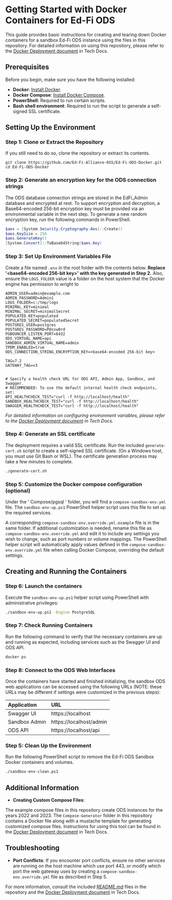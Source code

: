 # Getting Started with Docker Containers for Ed-Fi ODS

This guide provides basic instructions for creating and tearing down Docker containers for a sandbox Ed-Fi ODS instance using the files in this repository. For detailed information on using this repository, please refer to the [Docker Deployment document](https://techdocs.ed-fi.org/display/EDFITOOLS/Docker+Deployment) in Tech Docs.

## Prerequisites

Before you begin, make sure you have the following installed:

- **Docker**: [Install Docker](https://docs.docker.com/get-docker/).
- **Docker Compose**: [Install Docker Compose](https://docs.docker.com/compose/install/).
- **PowerShell**: Required to run certain scripts.
- **Bash shell environment**: Required to run the script to generate a self-signed SSL certificate.

## Setting Up the Environment

### Step 1: Clone or Extract the Repository

If you still need to do so, clone the repository or extract its contents.

```
git clone https://github.com/Ed-Fi-Alliance-OSS/Ed-Fi-ODS-Docker.git
cd Ed-Fi-ODS-Docker
```

### Step 2: Generate an encryption key for the ODS connection strings

The ODS database connection strings are stored in the EdFi_Admin database and encrypted at rest. To support encryption and decryption, a Base64-encoded 256-bit encryption key must be provided via an environmental variable in the next step. To generate a new random encryption key, run the following commands in PowerShell.
```PowerShell
$aes = [System.Security.Cryptography.Aes]::Create()
$aes.KeySize = 256
$aes.GenerateKey()
[System.Convert]::ToBase64String($aes.Key)
```


### Step 3: Set Up Environment Variables File

Create a file named `.env` in the root folder with the contents below. **Replace '<base64-encoded 256-bit key>' with the key generated in Step 2.** Also, ensure the `LOGS_FOLDER` value is a folder on the host system that the Docker engine has permission to wright to

```
ADMIN_USER=admin@example.com
ADMIN_PASSWORD=Admin1
LOGS_FOLDER=c:/tmp/logs
MINIMAL_KEY=minimal
MINIMAL_SECRET=minimalSecret
POPULATED_KEY=populated
POPULATED_SECRET=populatedSecret
POSTGRES_USER=postgres
POSTGRES_PASSWORD=P@ssw0rd
PGBOUNCER_LISTEN_PORT=6432
ODS_VIRTUAL_NAME=api
SANDBOX_ADMIN_VIRTUAL_NAME=admin
TPDM_ENABLED=true
ODS_CONNECTION_STRING_ENCRYPTION_KEY=<base64-encoded 256-bit key>

TAG=7.2
GATEWAY_TAG=v3


# Specify a health check URL for ODS API, Admin App, Sandbox, and Swagger.
# RECOMMENDED: To use the default internal health check endpoints, set:
API_HEALTHCHECK_TEST="curl -f http://localhost/health"
SANDBOX_HEALTHCHECK_TEST="curl -f http://localhost/health"
SWAGGER_HEALTHCHECK_TEST="curl -f http://localhost/health"
```

*For detailed information on configuring environment variables, please refer to the [Docker Deployment document](https://techdocs.ed-fi.org/display/EDFITOOLS/Docker+Deployment) in Tech Docs.*


### Step 4: Generate an SSL certificate

The deployment requires a valid SSL certificate. Run the included `generate-cert.sh` script to create a self-signed SSL certificate. (On a Windows host, you must use Git Bash or WSL). The certificate generation process may take a few minutes to complete.
```sh
./generate-cert.sh
```

### Step 5: Customize the Docker compose configuration (optional)

Under the ' Compose/pgsql ' folder, you will find a `compose-sandbox-env.yml` file. The `sandbox-env-up.ps1` PowerShell helper script uses this file to set up the required services.

A corresponding `compose-sandbox-env.override.yml.example` file is in the same folder. If additional customization is needed, rename this file as `compose-sandbox-env.override.yml` and edit it to include any settings you wish to change, such as port numbers or volume mappings. The PowerShell helper script will automatically apply values defined in the `compose-sandbox-env.override.yml` file when calling Docker Compose, overriding the default settings.

## Creating and Running the Containers

### Step 6: Launch the containers

Execute the `sandbox-env-up.ps1` helper script using PowerShell with administrative privileges:

```sh
./sandbox-env-up.ps1 -Engine PostgreSQL
```

### Step 7: Check Running Containers

Run the following command to verify that the necessary containers are up and running as expected, including services such as the Swagger UI and ODS API.

```sh
docker ps
```

### Step 8: Connect to the ODS Web Interfaces

Once the containers have started and finished initializing, the sandbox ODS web applications can be accessed using the following URLs (NOTE: these URLs may be different if settings were customized in the previous steps):

| Application | URL |
|:----------|:----------|
| Swagger UI | https://localhost |
| Sandbox Admin | https://localhost/admin |    |
| ODS API | https://localhost/api |


### Step 5: Clean Up the Environment

Run the following PowerShell script to remove the Ed-Fi ODS Sandbox Docker containers and volumes.

```sh
./sandbox-env-clean.ps1
```

## Additional Information

- **Creating Custom Compose Files**:

The example compose files in this repository create ODS instances for the years 2022 and 2023. The `Compose-Generator` folder in this repository contains a Docker file along with a mustache template for generating customized compose files. Instructions for using this tool can be found in the [Docker Deployment document](https://techdocs.ed-fi.org/display/EDFITOOLS/Docker+Deployment) in Tech Docs.


## Troubleshooting

- **Port Conflicts**: If you encounter port conflicts, ensure no other services are running on the host machine which use port 443, or modify which port the web gateway uses by creating a `compose-sandbox-env.override.yml` file as described in Step 5.


For more information, consult the included [README.md](./README.md) files in the repository and the [Docker Deployment document](https://techdocs.ed-fi.org/display/EDFITOOLS/Docker+Deployment) in Tech Docs.

